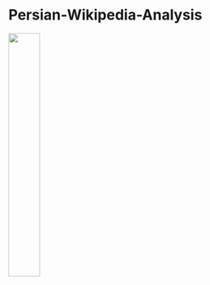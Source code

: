 # Persian-Wikipedia-Analysis
<img src="https://user-images.githubusercontent.com/31289283/158360278-b0aa8d03-4cb6-4d18-b03a-fad7ec1affa3.png" height=35% width=35%>
